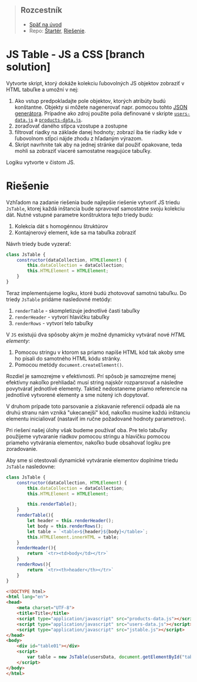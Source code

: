 > ## Rozcestník
> - [Späť na úvod](../../README.md)
> - Repo: [Štartér](/../../tree/main/js-a-css/jstable), [Riešenie](/../../tree/solution/js-a-css/jstable).

# JS Table - JS a CSS [branch solution]

Vytvorte skript, ktorý dokáže kolekciu ľubovolných JS objektov zobraziť v HTML tabuľke a umožní v nej:
1. Ako vstup predpokladajte pole objektov, ktorých atribúty budú konštantne. Objekty si môžete nagenerovať napr. pomocou tohto [JSON generátora](https://www.json-generator.com/). Prípadne ako zdroj použite polia definované v skripte [`users-data.js`](users-data.js) a  [`products-data.js`](products-data.js).
1. zoraďovať daného stĺpca vzostupe a zostupne
2. filtrovať riadky na základe danej hodnoty; zobrazí iba tie riadky kde v ľubovolnom stĺpci nájde zhodu z hľadaným výrazom. 
3. Skript navrhnite tak aby na jednej stránke dal použiť opakovane, teda mohli sa zobraziť viaceré samostatne reagujúce tabuľky.

Logiku vytvorte v čistom JS.

# Riešenie

Vzhľadom na zadanie riešenia bude najlepšie riešenie vytvoriť JS triedu `JsTable`, ktorej každá inštancia bude spravovať samostatne svoju kolekciu dát. Nutné vstupné parametre konštruktora tejto triedy budú:

1. Kolekcia dát s homogénnou štruktúrov
2. Kontajnerový element, kde sa ma tabuľka zobraziť

Návrh triedy bude vyzerať:

```javascript
class JsTable {
    constructor(dataCollection, HTMLElement) {
        this.dataCollection = dataCollection;
        this.HTMLElement = HTMLElement;
    }
}
```

Teraz implementujeme logiku, ktoré budú zhotovovať samotnú tabuľku. Do triedy `JsTable` pridáme nasledovné metódy:

1. `renderTable` - skompletizuje jednotlivé časti tabuľky
2. `renderHeader` - vytvorí hlavičku tabuľky
3. `renderRows` - vytvorí telo tabuľky

V `JS` existujú dva spôsoby akým je možné dynamicky vytvárať nové _HTML elementy_:

1. Pomocou stringu v ktorom sa priamo napíše HTML kód tak akoby sme ho písali do samotného HTML kódu stránky.
2. Pomocou metódy `document.createElement()`.

Rozdiel je samozrejme v efektívnosti. Prí spôsob je samozrejme menej efektívny nakoľko prehliadač musí string najskôr rozparsrovať a následne povytvárať jednotlivé elementy. Taktiež nedostaneme priamo referencie na jednotlivé vytvorené elementy a sme nútený ich dopytovať.

V druhom prípade toto parsovanie a získavanie referencií odpadá ale na druhú stranu nám vzniká "ukecanejší" kód, nakoľko musíme každú inštanciu elementu inicialiovať (nastaviť im ručne požadované hodnoty parametrov). 

Pri riešení našej úlohy však budeme používať oba. Pre telo tabuľky  použijeme vytvaranie riadkov pomocou stringu a hlavičku pomocou priameho vytvárania elementov, nakoľko bude obsahovať logiku pre zoradovanie.

Aby sme si otestovali dynamické vytváranie elementov doplníme triedu `JsTable` nasledovne:

```javascript
class JsTable {
    constructor(dataCollection, HTMLElement) {
        this.dataCollection = dataCollection;
        this.HTMLElement = HTMLElement;

        this.renderTable();
    }
    renderTable(){
        let header = this.renderHeader();
        let body = this.renderRows();
        let table = `<table>${header}${body}</table>`;
        this.HTMLElement.innerHTML = table;
    }
    renderHeader(){
        return `<tr><td>body</td></tr>`
    }
    renderRows(){
        return `<tr><th>header</th></tr>`
    }
}
```

```html
<!DOCTYPE html>
<html lang="en">
<head>
    <meta charset="UTF-8">
    <title>Title</title>
    <script type="application/javascript" src="products-data.js"></script>
    <script type="application/javascript" src="users-data.js"></script>
    <script type="application/javascript" src="jstable.js"></script>
</head>
<body>
    <div id="table01"></div>
    <script>
        var table = new JsTable(usersData, document.getElementById("table01"));
    </script>
</body>
</html>
```
